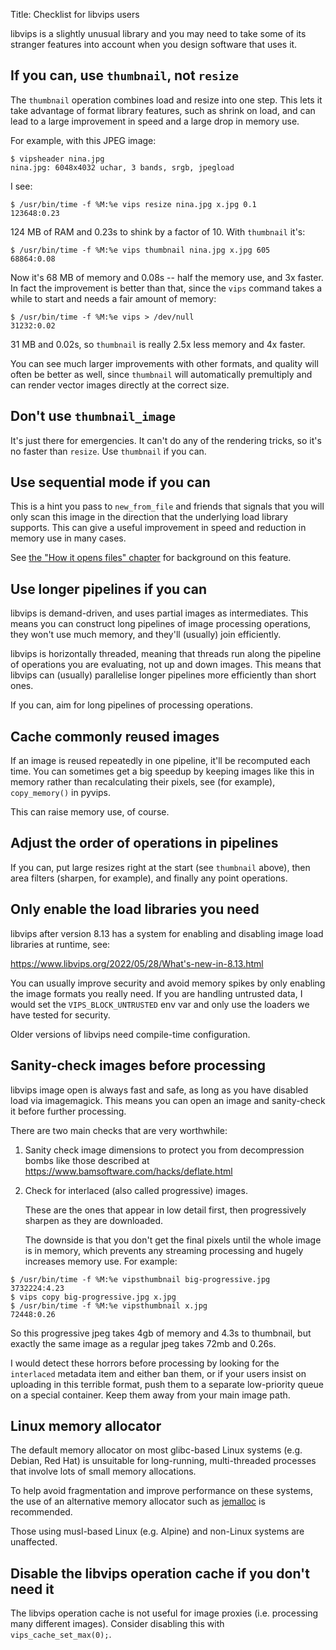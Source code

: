 Title: Checklist for libvips users

libvips is a slightly unusual library and you may need to take some of its
stranger features into account when you design software that uses it.

## If you can, use `thumbnail`, not `resize`

The `thumbnail` operation combines load and resize into one step. This lets it
take advantage of format library features, such as shrink on load, and can
lead to a large improvement in speed and a large drop in memory use.

For example, with this JPEG image:

```
$ vipsheader nina.jpg
nina.jpg: 6048x4032 uchar, 3 bands, srgb, jpegload
```

I see:

```
$ /usr/bin/time -f %M:%e vips resize nina.jpg x.jpg 0.1
123648:0.23
```

124 MB of RAM and 0.23s to shink by a factor of 10. With `thumbnail` it's:

```
$ /usr/bin/time -f %M:%e vips thumbnail nina.jpg x.jpg 605
68864:0.08
```

Now it's 68 MB of memory and 0.08s -- half the memory use, and 3x faster. In
fact the improvement is better than that, since the `vips` command takes a
while to start and needs a fair amount of memory:

```
$ /usr/bin/time -f %M:%e vips > /dev/null
31232:0.02
```

31 MB and 0.02s, so `thumbnail` is really 2.5x less memory and 4x faster.

You can see much larger improvements with other formats, and quality will
often be better as well, since `thumbnail` will automatically premultiply and
can render vector images directly at the correct size.

## Don't use `thumbnail_image`

It's just there for emergencies. It can't do any of the rendering tricks,
so it's no faster than `resize`. Use `thumbnail` if you can.

## Use sequential mode if you can

This is a hint you pass to `new_from_file` and friends that signals that you
will only scan this image in the direction that the underlying load library
supports. This can give a useful improvement in speed and reduction in memory
use in many cases.

See [the "How it opens files" chapter](How-it-opens-files.html) for background
on this feature.

## Use longer pipelines if you can

libvips is demand-driven, and uses partial images as intermediates. This
means you can construct long pipelines of image processing operations,
they won't use much memory, and they'll (usually) join efficiently.

libvips is horizontally threaded, meaning that threads run along
the pipeline of operations you are evaluating, not up and down images. This
means that libvips can (usually) parallelise longer pipelines more efficiently
than short ones.

If you can, aim for long pipelines of processing operations.

## Cache commonly reused images

If an image is reused repeatedly in one pipeline, it'll be recomputed
each time. You can sometimes get a big speedup by keeping images like
this in memory rather than recalculating their pixels, see (for example),
`copy_memory()` in pyvips.

This can raise memory use, of course.

## Adjust the order of operations in pipelines

If you can, put large resizes right at the start (see `thumbnail` above),
then area filters (sharpen, for example), and finally any point operations.

## Only enable the load libraries you need

libvips after version 8.13 has a system for enabling and disabling image load
libraries at runtime, see:

https://www.libvips.org/2022/05/28/What's-new-in-8.13.html

You can usually improve security and avoid memory spikes by only enabling
the image formats you really need.  If you are handling untrusted data,
I would set the `VIPS_BLOCK_UNTRUSTED` env var and only use the loaders we
have tested for security.

Older versions of libvips need compile-time configuration.

## Sanity-check images before processing

libvips image open is always fast and safe, as long as you have disabled
load via imagemagick. This means you can open an image and sanity-check it
before further processing.

There are two main checks that are very worthwhile:

1. Sanity check image dimensions to protect you from decompression
   bombs like those described at
   https://www.bamsoftware.com/hacks/deflate.html

2. Check for interlaced (also called progressive) images.

   These are the ones that appear in low detail first, then progressively
   sharpen as they are downloaded.

   The downside is that you don't get the final pixels until the whole image
   is in memory, which prevents any streaming processing and hugely increases
   memory use. For example:

```
$ /usr/bin/time -f %M:%e vipsthumbnail big-progressive.jpg
3732224:4.23
$ vips copy big-progressive.jpg x.jpg
$ /usr/bin/time -f %M:%e vipsthumbnail x.jpg
72448:0.26
```

   So this progressive jpeg takes 4gb of memory and 4.3s to thumbnail, but
   exactly the same image as a regular jpeg takes 72mb and 0.26s.

   I would detect these horrors before processing by looking for the
   `interlaced` metadata item and either ban them, or if your users insist
   on uploading in this terrible format, push them to a separate low-priority
   queue on a special container. Keep them away from your main image path.

## Linux memory allocator

The default memory allocator on most glibc-based Linux systems (e.g.
Debian, Red Hat) is unsuitable for long-running, multi-threaded processes
that involve lots of small memory allocations.

To help avoid fragmentation and improve performance on these systems,
the use of an alternative memory allocator such as [jemalloc](
https://github.com/jemalloc/jemalloc) is recommended.

Those using musl-based Linux (e.g. Alpine) and non-Linux systems are
unaffected.

## Disable the libvips operation cache if you don't need it

The libvips operation cache is not useful for image proxies (i.e. processing
many different images). Consider disabling this with `vips_cache_set_max(0);`.
